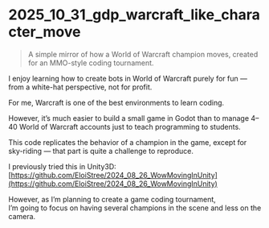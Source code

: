 

# 2025_10_31_gdp_warcraft_like_character_move

> A simple mirror of how a World of Warcraft champion moves, created for an MMO-style coding tournament.

I enjoy learning how to create bots in World of Warcraft purely for fun — from a white-hat perspective, not for profit.

For me, Warcraft is one of the best environments to learn coding.

However, it’s much easier to build a small game in Godot than to manage 4–40 World of Warcraft accounts just to teach programming to students.

This code replicates the behavior of a champion in the game,
except for sky-riding — that part is quite a challenge to reproduce.



I previously tried this in Unity3D:  
[https://github.com/EloiStree/2024_08_26_WowMovingInUnity](https://github.com/EloiStree/2024_08_26_WowMovingInUnity)  

However, as I’m planning to create a game coding tournament,  
I’m going to focus on having several champions in the scene and less on the camera.  

